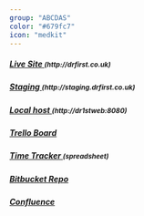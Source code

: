 ```yaml
---
group: "ABCDAS"
color: "#679fc7"
icon: "medkit"
---
```



<h5><a href="http://drfirst.co.uk/login">Live Site </a> <small>(http://drfirst.co.uk)</small></h5>
<h5><a href="http://staging.drfirst.co.uk/login">Staging </a> <small>(http://staging.drfirst.co.uk)</small></h5>
<h5><a href="http://dr1stweb:8080">Local host </a> <small>(http://dr1stweb:8080)</small></h5>
<h5><a href="https://trello.com/b/9gDeFyrj/abcd-sprint-3">Trello Board</a></h5>
<h5><a href="https://docs.google.com/spreadsheets/d/15ChmGyEsgDw0ecDUAKNCQYVu1PCxrXGWTDXHmlgc_Po/edit#gid=0">Time Tracker </a> <small>(spreadsheet)</small></h5>
<h5><a href="https://bitbucket.org/v9solutions/dr1st">Bitbucket Repo</a></h5>
<h5><a href="https://v9-confluence.atlassian.net/wiki/display/ABCD/ABCD">Confluence</a></h5>